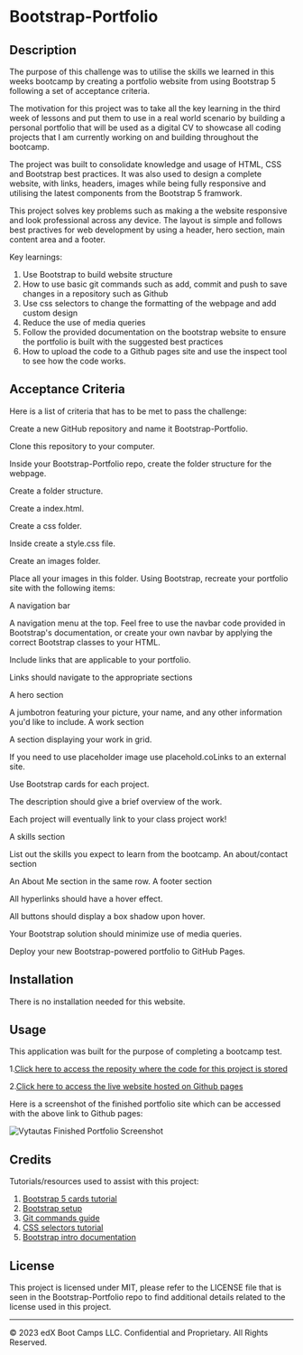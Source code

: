 # Bootstrap-Portfolio

## Description 
The purpose of this challenge was to utilise the skills we learned in this weeks bootcamp by creating a portfolio website from using Bootstrap 5 following a set of acceptance criteria.

The motivation for this project was to take all the key learning in the third week of lessons and put them to use in a real world scenario by building a personal portfolio that will be used as a digital CV to showcase all coding projects that I am currently working on and building throughout the bootcamp.

The project was built to consolidate knowledge and usage of HTML, CSS and Bootstrap best practices. It was also used to design a complete website, with links, headers, images while being fully responsive and utilising the latest components from the Bootstrap 5 framwork.

This project solves key problems such as making a the website responsive and look professional across any device. The layout is simple and follows best practives for web development by using a header, hero section, main content area and a footer. 

Key learnings: 

1. Use Bootstrap to build website structure
2. How to use basic git commands such as add, commit and push to save changes in a repository such as Github
3. Use css selectors to change the formatting of the webpage and add custom design
4. Reduce the use of media queries
5. Follow the provided documentation on the bootstrap website to ensure the portfolio is built with the suggested best practices
6. How to upload the code to a Github pages site and use the inspect tool to see how the code works.

## Acceptance Criteria

Here is a list of criteria that has to be met to pass the challenge: 

Create a new GitHub repository and name it Bootstrap-Portfolio.

Clone this repository to your computer.

Inside your Bootstrap-Portfolio repo, create the folder structure for the webpage.

Create a folder structure.

Create a index.html.

Create a css folder.

Inside create a style.css file.

Create an images folder.

Place all your images in this folder.
Using Bootstrap, recreate your portfolio site with the following items:

A navigation bar

A navigation menu at the top. Feel free to use the navbar code provided in Bootstrap's documentation, or create your own navbar by applying the correct Bootstrap classes to your HTML.

Include links that are applicable to your portfolio.

Links should navigate to the appropriate sections

A hero section

A jumbotron featuring your picture, your name, and any other information you'd like to include.
A work section

A section displaying your work in grid.

If you need to use placeholder image use placehold.coLinks to an external site.

Use Bootstrap cards for each project.

The description should give a brief overview of the work.

Each project will eventually link to your class project work!

A skills section

List out the skills you expect to learn from the bootcamp.
An about/contact section

An About Me section in the same row.
A footer section

All hyperlinks should have a hover effect.

All buttons should display a box shadow upon hover.

Your Bootstrap solution should minimize use of media queries.

Deploy your new Bootstrap-powered portfolio to GitHub Pages.


## Installation

There is no installation needed for this website.

## Usage 
This application was built for the purpose of completing a bootcamp test. 

1.[Click here to access the reposity where the code for this project is stored](https://github.com/vytautastv/Bootstrap-Portfolio)

2.[Click here to access the live website hosted on Github pages](https://vytautastv.github.io/Bootstrap-Portfolio/)

Here is a screenshot of the finished portfolio site which can be accessed with the above link to Github pages: 

![Vytautas Finished Portfolio Screenshot](./Assets/images/portfolioFin)

## Credits

Tutorials/resources used to assist with this project:

1. [Bootstrap 5 cards tutorial](https://www.youtube.com/watch?v=NRoET8-8cbw&ab_channel=NetNinja)
2. [Bootstrap setup](https://www.youtube.com/watch?v=O_9u1P5YjVc&ab_channel=NetNinja)
3. [Git commands guide](https://youtu.be/mJ-qvsxPHpY?si=hrjrNl7UcZ7e6aFs)
4. [CSS selectors tutorial](https://youtu.be/l1mER1bV0N0?si=bpEWtqXew2Lxo7eU)
5. [Bootstrap intro documentation](https://getbootstrap.com/docs/5.2/getting-started/introduction/)

## License
This project is licensed under MIT, please refer to the LICENSE file that is seen in the Bootstrap-Portfolio repo to find additional details related to the license used in this project.

---


© 2023 edX Boot Camps LLC. Confidential and Proprietary. All Rights Reserved.
